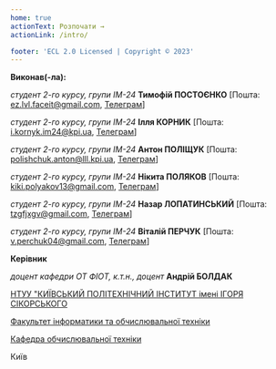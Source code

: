 ```yaml
---
home: true
actionText: Розпочати →
actionLink: /intro/

footer: 'ECL 2.0 Licensed | Copyright © 2023'
---
```


**Виконав(-ла):**

_студент 2-го курсу, групи ІМ-24_<span padding-right:5em></span> **Тимофій ПОСТОЄНКО** [Пошта: ez.lvl.faceit@gmail.com, [Телеграм](https://t.me/holytimy4)]

_студент 2-го курсу, групи ІМ-24_<span padding-right:5em></span> **Ілля КОРНИК** [Пошта: i.kornyk.im24@kpi.ua, [Телеграм](https://t.me/eliyahu_k)]

_студент 2-го курсу, групи ІМ-24_<span padding-right:5em></span> **Антон ПОЛІЩУК** [Пошта: polishchuk.anton@lll.kpi.ua, [Телеграм](https://t.me/Polishchuukk)]

_студент 2-го курсу, групи ІМ-24_<span padding-right:5em></span> **Нікита ПОЛЯКОВ** [Пошта: kiki.polyakov13@gmail.com, [Телеграм](https://t.me/ChVK_Am_Nyam_00)]

_студент 2-го курсу, групи ІМ-24_<span padding-right:5em></span> **Назар ЛОПАТИНСЬКИЙ** [Пошта: tzgfjxgv@gmail.com, [Телеграм](https://t.me/Nazrrrrr)]

_студент 2-го курсу, групи ІМ-24_<span padding-right:5em></span> **Віталій ПЕРЧУК** [Пошта: v.perchuk04@gmail.com, [Телеграм](https://t.me/Perchikkkkkkk)]

**Керівник**

_доцент кафедри ОТ ФІОТ, к.т.н., доцент_<span padding-right:5em></span> **Андрій БОЛДАК**

[НТУУ "КИЇВСЬКИЙ ПОЛІТЕХНІЧНИЙ ІНСТИТУТ імені ІГОРЯ СІКОРСЬКОГО](https://kpi.ua/)

[Факультет інформатики та обчислювальної техніки](https://fiot.kpi.ua/)

[Кафедра обчислювальної техніки](https://comsys.kpi.ua/)

Київ
